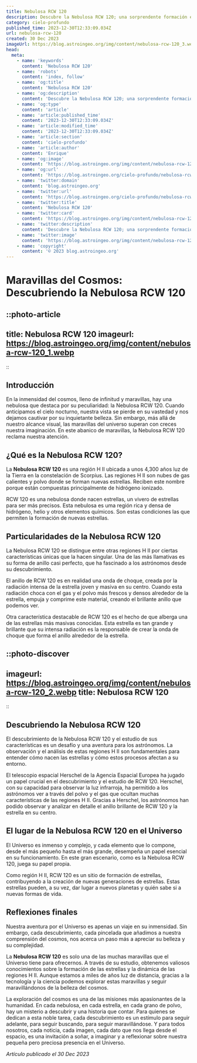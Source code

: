 ```yaml
---
title: Nebulosa RCW 120
description: Descubre la Nebulosa RCW 120; una sorprendente formación estelar. Aprende cómo influye en la evolución del cosmos. ¡Impresionante astronomía!
category: cielo-profundo
published_time: 2023-12-30T12:33:09.034Z
url: nebulosa-rcw-120
created: 30 Dec 2023
imageUrl: https://blog.astroingeo.org/img/content/nebulosa-rcw-120_3.webp
head:
  meta:
    - name: 'keywords'
      content: 'Nebulosa RCW 120'
    - name: 'robots'
      content: 'index, follow'
    - name: 'og:title'
      content: 'Nebulosa RCW 120'
    - name: 'og:description'
      content: 'Descubre la Nebulosa RCW 120; una sorprendente formación estelar. Aprende cómo influye en la evolución del cosmos. ¡Impresionante astronomía!'
    - name: 'og:type'
      content: 'article'
    - name: 'article:published_time'
      content: '2023-12-30T12:33:09.034Z'
    - name: 'article:modified_time'
      content: '2023-12-30T12:33:09.034Z'
    - name: 'article:section'
      content: 'cielo-profundo'
    - name: 'article:author'
      content: 'Enrique'
    - name: 'og:image'
      content: 'https://blog.astroingeo.org/img/content/nebulosa-rcw-120_3.webp'
    - name: 'og:url'
      content: 'https://blog.astroingeo.org/cielo-profundo/nebulosa-rcw-120'
    - name: 'twitter:domain'
      content: 'blog.astroingeo.org'
    - name: 'twitter:url'
      content: 'https://blog.astroingeo.org/cielo-profundo/nebulosa-rcw-120'
    - name: 'twitter:title'
      content: 'Nebulosa RCW 120'
    - name: 'twitter:card'
      content: 'https://blog.astroingeo.org/img/content/nebulosa-rcw-120_3.webp'
    - name: 'twitter:description'
      content: 'Descubre la Nebulosa RCW 120; una sorprendente formación estelar. Aprende cómo influye en la evolución del cosmos. ¡Impresionante astronomía!'
    - name: 'twitter:image'
      content: 'https://blog.astroingeo.org/img/content/nebulosa-rcw-120_3.webp'
    - name: 'copyright'
      content: '© 2023 blog.astroingeo.org'
---
```

# Maravillas del Cosmos: Descubriendo la Nebulosa RCW 120

::photo-article
---
title: Nebulosa RCW 120
imageurl: https://blog.astroingeo.org/img/content/nebulosa-rcw-120_1.webp
---
::

## Introducción

En la inmensidad del cosmos, lleno de infinitud y maravillas, hay una nebulosa que destaca por su peculiaridad: la Nebulosa RCW 120. Cuando anticipamos el cielo nocturno, nuestra vista se pierde en su vastedad y nos dejamos cautivar por su inquietante belleza. Sin embargo, más allá de nuestro alcance visual, las maravillas del universo superan con creces nuestra imaginación. En este abanico de maravillas, la Nebulosa RCW 120 reclama nuestra atención.

## ¿Qué es la Nebulosa RCW 120?

La **Nebulosa RCW 120** es una región H II ubicada a unos 4,300 años luz de la Tierra en la constelación de Scorpius. Las regiones H II son nubes de gas calientes y polvo donde se forman nuevas estrellas. Reciben este nombre porque están compuestas principalmente de hidrógeno ionizado.

RCW 120 es una nebulosa donde nacen estrellas, un vivero de estrellas para ser más precisos. Esta nebulosa es uma región rica y densa de hidrógeno, helio y otros elementos químicos. Son estas condiciones las que permiten la formación de nuevas estrellas.

## Particularidades de la Nebulosa RCW 120

La Nebulosa RCW 120 se distingue entre otras regiones H II por ciertas características únicas que la hacen singular. Una de las más llamativas es su forma de anillo casi perfecto, que ha fascinado a los astrónomos desde su descubrimiento. 

El anillo de RCW 120 es en realidad una onda de choque, creada por la radiación intensa de la estrella joven y masiva en su centro. Cuando esta radiación choca con el gas y el polvo más frescos y densos alrededor de la estrella, empuja y comprime este material, creando el brillante anillo que podemos ver.

Otra característica destacable de RCW 120 es el hecho de que alberga una de las estrellas más masivas conocidas. Esta estrella es tan grande y brillante que su intensa radiación es la responsable de crear la onda de choque que forma el anillo alrededor de la estrella.


::photo-discover
---
imageurl: https://blog.astroingeo.org/img/content/nebulosa-rcw-120_2.webp
title: Nebulosa RCW 120
---
::

## Descubriendo la Nebulosa RCW 120

El descubrimiento de la Nebulosa RCW 120 y el estudio de sus características es un desafío y una aventura para los astrónomos. La observación y el análisis de estas regiones H II son fundamentales para entender cómo nacen las estrellas y cómo estos procesos afectan a su entorno.

El telescopio espacial Herschel de la Agencia Espacial Europea ha jugado un papel crucial en el descubrimiento y el estudio de RCW 120. Herschel, con su capacidad para observar la luz infrarroja, ha permitido a los astrónomos ver a través del polvo y el gas que ocultan muchas características de las regiones H II. Gracias a Herschel, los astrónomos han podido observar y analizar en detalle el anillo brillante de RCW 120 y la estrella en su centro.

## El lugar de la Nebulosa RCW 120 en el Universo

El Universo es inmenso y complejo, y cada elemento que lo compone, desde el más pequeño hasta el más grande, desempeña un papel esencial en su funcionamiento. En este gran escenario, como es la Nebulosa RCW 120, juega su papel propia.

Como región H II, RCW 120 es un sitio de formación de estrellas, contribuyendo a la creación de nuevas generaciones de estrellas. Estas estrellas pueden, a su vez, dar lugar a nuevos planetas y quién sabe si a nuevas formas de vida.

## Reflexiones finales

Nuestra aventura por el Universo es apenas un viaje en su inmensidad. Sin embargo, cada descubrimiento, cada pincelada que añadimos a nuestra comprensión del cosmos, nos acerca un paso más a apreciar su belleza y su complejidad.

La **Nebulosa RCW 120** es solo una de las muchas maravillas que el Universo tiene para ofrecernos. A través de su estudio, obtenemos valiosos conocimientos sobre la formación de las estrellas y la dinámica de las regiones H II. Aunque estamos a miles de años luz de distancia, gracias a la tecnología y la ciencia podemos explorar estas maravillas y seguir maravillándonos de la belleza del cosmos.

La exploración del cosmos es una de las misiones más apasionantes de la humanidad. En cada nebulosa, en cada estrella, en cada grano de polvo, hay un misterio a descubrir y una historia que contar. Para quienes se dedican a esta noble tarea, cada descubrimiento es un estímulo para seguir adelante, para seguir buscando, para seguir maravillándose. Y para todos nosotros, cada noticia, cada imagen, cada dato que nos llega desde el espacio, es una invitación a soñar, a imaginar y a reflexionar sobre nuestra pequeña pero preciosa presencia en el Universo.

_Artículo publicado el 30 Dec 2023_